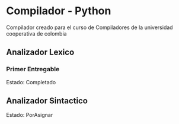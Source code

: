 # Compilador - Python

Compilador creado para el curso de Compiladores de la universidad cooperativa de colombia

## Analizador Lexico
### Primer Entregable

Estado: Completado
## Analizador Sintactico

Estado: PorAsignar
